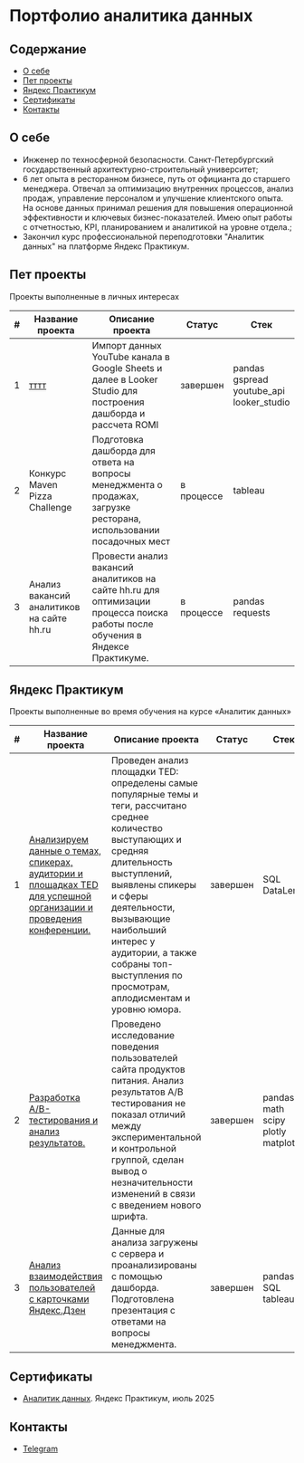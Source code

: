 # Портфолио аналитика данных

## Содержание
- [О себе](#о-себе)
- [Пет проекты](#пет-проекты)
- [Яндекс Практикум](#яндекс-практикум)
- [Сертификаты](#сертификаты)
- [Контакты](#контакты)
  
## О себе

- Инженер по техносферной безопасности. Санкт-Петербургский государственный архитектурно-строительный университет;
- 6 лет опыта в ресторанном бизнесе, путь от официанта до старшего менеджера.
Отвечал за оптимизацию внутренних процессов, анализ продаж, управление персоналом и улучшение клиентского опыта. На основе данных принимал решения для повышения операционной эффективности и ключевых бизнес-показателей. Имею опыт работы с отчетностью, KPI, планированием и аналитикой на уровне отдела.;
- Закончил курс профессиональной переподготовки "Аналитик данных" на платформе Яндекс Практикум.


## Пет проекты

Проекты выполненные в личных интересах

|#|Название проекта|Описание проекта|Статус|Стек|
|-|----------|----------|----------|----------|
|1|[тттт](https://github.com/aksyutenko/analyst_portfolio/tree/main/youtube_pt1)|Импорт данных YouTube канала в Google Sheets и далее в Looker Studio для построения дашборда и рассчета ROMI|завершен|pandas</br>gspread</br>youtube_api</br>looker_studio|
|2|Конкурс Maven Pizza Challenge|Подготовка дашборда для ответа на вопросы менеджмента о продажах, загрузке ресторана, использовании посадочных мест|в процессе|tableau|
|3|Анализ вакансий аналитиков на сайте hh.ru|Провести анализ вакансий аналитиков на сайте hh.ru для оптимизации процесса поиска работы после обучения в Яндексе Практикуме.|в процессе|pandas</br>requests</br>|

## Яндекс Практикум

Проекты выполненные во время обучения на курсе «Аналитик данных»

|#|Название проекта|Описание проекта|Статус|Стек|
|-|----------|----------|----------|----------|
|1|[Анализируем данные о темах, спикерах, аудитории и площадках TED для успешной организации и проведения конференции.](https://datalens.yandex/qlwa8dcvyvnkc)|Проведен анализ площадки TED: определены самые популярные темы и теги, рассчитано среднее количество выступающих и средняя длительность выступлений, выявлены спикеры и сферы деятельности, вызывающие наибольший интерес у аудитории, а также собраны топ-выступления по просмотрам, аплодисментам и уровню юмора.|завершен|SQL</br>DataLens</br>|
|2|[Разработка A/B-тестирования и анализ результатов.](https://github.com/aksyutenko/data_analyst_portfolio/tree/main/AB_test)|Проведено исследование поведения пользователей сайта продуктов питания. Анализ результатов А/В тестирования не показал отличий между экспериментальной и контрольной группой, сделан вывод о незначительности изменений в связи с введением нового шрифта.|завершен|pandas</br>math</br>scipy</br>plotly</br>matplotlib|
|3|[Анализ взаимодействия пользователей с карточками Яндекс.Дзен](https://github.com/aksyutenko/data_analyst_portfolio/tree/main/zen)|Данные для анализа загружены с сервера и проанализированы с помощью дашборда. Подготовлена презентация с ответами на вопросы менеджмента.|завершен|pandas</br>SQL</br>tableau|

## Сертификаты
- [Аналитик данных](https://disk.yandex.ru/i/sW2VFpJ9vGe1Fg). Яндекс Практикум, июль 2025

## Контакты
- [Telegram](https://t.me/mrsonikk)
